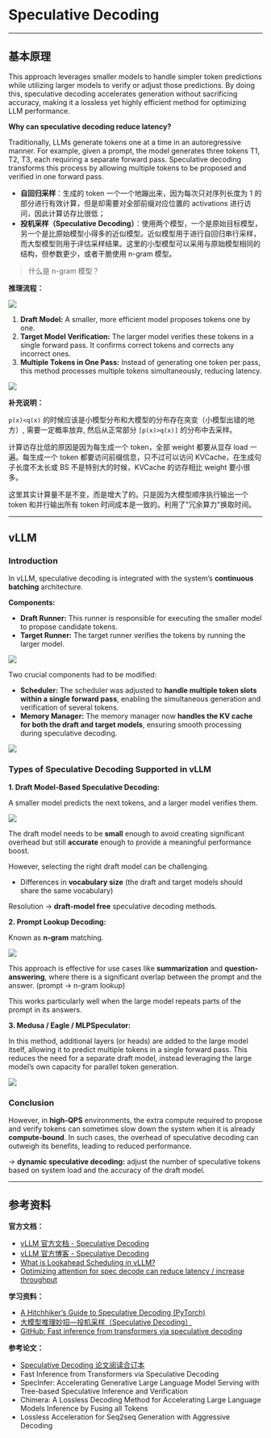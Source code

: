 # Speculative Decoding

---

## 基本原理

This approach leverages smaller models to handle simpler token predictions while utilizing larger models to verify or adjust those predictions. By doing this, speculative decoding accelerates generation without sacrificing accuracy, making it a lossless yet highly efficient method for optimizing LLM performance.

**Why can speculative decoding reduce latency?**

Traditionally, LLMs generate tokens one at a time in an autoregressive manner. For example, given a prompt, the model generates three tokens T1, T2, T3, each requiring a separate forward pass. Speculative decoding transforms this process by allowing multiple tokens to be proposed and verified in one forward pass.

- **自回归采样**：生成的 token 一个一个地蹦出来，因为每次只对序列长度为 1 的部分进行有效计算，但是却需要对全部前缀对应位置的 activations 进行访问，因此计算访存比很低；
- **投机采样（Speculative Decoding）**：使用两个模型，一个是原始目标模型，另一个是比原始模型小得多的近似模型。近似模型用于进行自回归串行采样，而大型模型则用于评估采样结果。这里的小型模型可以采用与原始模型相同的结构，但参数更少，或者干脆使用 n-gram 模型。

> 什么是 n-gram 模型？

**推理流程：**

![](./images/投机解码流程-1.png)

1. **Draft Model:** A smaller, more efficient model proposes tokens one by one.
2. **Target Model Verification:** The larger model verifies these tokens in a single forward pass. It confirms correct tokens and corrects any incorrect ones.
3. **Multiple Tokens in One Pass:** Instead of generating one token per pass, this method processes multiple tokens simultaneously, reducing latency.

![](./images/投机解码流程-2.png)

**补充说明：**

`p(x)<q(x)` 的时候应该是小模型分布和大模型的分布存在突变（小模型出错的地方）, 需要一定概率放弃, 然后从正常部分 `[p(x)>q(x)]` 的分布中去采样。

计算访存比低的原因是因为每生成一个 token，全部 weight 都要从显存 load 一遍。每生成一个 token 都要访问前缀信息，只不过可以访问 KVCache，在生成句子长度不太长或 BS 不是特别大的时候，KVCache 的访存相比 weight 要小很多。

这里其实计算量不是不变，而是增大了的。只是因为大模型顺序执行输出一个 token 和并行输出所有 token 时间成本是一致的。利用了"冗余算力"换取时间。

---

## vLLM

### Introduction

In vLLM, speculative decoding is integrated with the system’s **continuous batching** architecture.

**Components:**

- **Draft Runner:** This runner is responsible for executing the smaller model to propose candidate tokens.
- **Target Runner:** The target runner verifies the tokens by running the larger model.

![](./images/vllm-1.png)

Two crucial components had to be modified:

- **Scheduler:** The scheduler was adjusted to **handle multiple token slots within a single forward pass**, enabling the simultaneous generation and verification of several tokens.
- **Memory Manager:** The memory manager now **handles the KV cache for both the draft and target models**, ensuring smooth processing during speculative decoding.

![](./images/vllm-2.png)

### Types of Speculative Decoding Supported in vLLM

**1. Draft Model-Based Speculative Decoding:**

A smaller model predicts the next tokens, and a larger model verifies them.

![](./images/vllm-3-draft.png)

The draft model needs to be **small** enough to avoid creating significant overhead but still **accurate** enough to provide a meaningful performance boost.

However, selecting the right draft model can be challenging.

- Differences in **vocabulary size** (the draft and target models should share the same vocabulary)

Resolution -> **draft-model free** speculative decoding methods.

**2. Prompt Lookup Decoding:**

Known as **n-gram** matching.

![](./images/vllm-4-ngram.png)

This approach is effective for use cases like **summarization** and **question-answering**, where there is a significant overlap between the prompt and the answer. (prompt -> n-gram lookup)

This works particularly well when the large model repeats parts of the prompt in its answers.

**3. Medusa / Eagle / MLPSpeculator:**

In this method, additional layers (or heads) are added to the large model itself, allowing it to predict multiple tokens in a single forward pass. This reduces the need for a separate draft model, instead leveraging the large model’s own capacity for parallel token generation.

![](./images/vllm-5-medusa.png)

### Conclusion

However, in **high-QPS** environments, the extra compute required to propose and verify tokens can sometimes slow down the system when it is already **compute-bound**. In such cases, the overhead of speculative decoding can outweigh its benefits, leading to reduced performance.

-> **dynamic speculative decoding:** adjust the number of speculative tokens based on system load and the accuracy of the draft model.

---

## 参考资料

**官方文档：**

- [vLLM 官方文档 - Speculative Decoding](https://docs.vllm.ai/en/stable/features/spec_decode.html#speculative-decoding)
- [vLLM 官方博客 - Speculative Decoding](https://blog.vllm.ai/2024/10/17/spec-decode.html)
- [What is Lookahead Scheduling in vLLM?](https://docs.google.com/document/d/1Z9TvqzzBPnh5WHcRwjvK2UEeFeq5zMZb5mFE8jR0HCs/edit?tab=t.0#heading=h.1fjfb0donq5a)
- [Optimizing attention for spec decode can reduce latency / increase throughput](https://docs.google.com/document/d/1T-JaS2T1NRfdP51qzqpyakoCXxSXTtORppiwaj5asxA/edit?tab=t.0#heading=h.kk7dq05lc6q8)

**学习资料：**

- [A Hitchhiker’s Guide to Speculative Decoding (PyTorch)](https://pytorch.org/blog/hitchhikers-guide-speculative-decoding/)
- [大模型推理妙招—投机采样（Speculative Decoding）](https://zhuanlan.zhihu.com/p/651359908)
- [GitHub: Fast inference from transformers via speculative decoding](https://github.com/feifeibear/LLMSpeculativeSampling)

**参考论文：**

- [Speculative Decoding 论文阅读合订本](https://zhuanlan.zhihu.com/p/684217993)
- Fast Inference from Transformers via Speculative Decoding
- SpecInfer: Accelerating Generative Large Language Model Serving with Tree-based Speculative Inference and Verification
- Chimera: A Lossless Decoding Method for Accelerating Large Language Models Inference by Fusing all Tokens
- Lossless Acceleration for Seq2seq Generation with Aggressive Decoding
